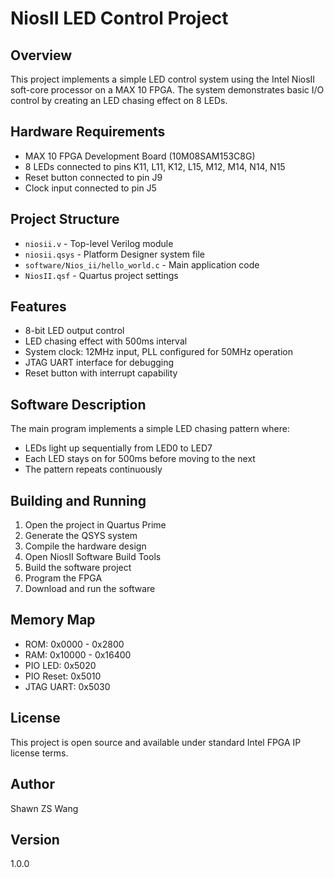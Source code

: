 # NiosII LED Control Project

## Overview
This project implements a simple LED control system using the Intel NiosII soft-core processor on a MAX 10 FPGA. The system demonstrates basic I/O control by creating an LED chasing effect on 8 LEDs.

## Hardware Requirements
- MAX 10 FPGA Development Board (10M08SAM153C8G)
- 8 LEDs connected to pins K11, L11, K12, L15, M12, M14, N14, N15
- Reset button connected to pin J9
- Clock input connected to pin J5

## Project Structure
- `niosii.v` - Top-level Verilog module
- `niosii.qsys` - Platform Designer system file
- `software/Nios_ii/hello_world.c` - Main application code
- `NiosII.qsf` - Quartus project settings

## Features
- 8-bit LED output control
- LED chasing effect with 500ms interval
- System clock: 12MHz input, PLL configured for 50MHz operation
- JTAG UART interface for debugging
- Reset button with interrupt capability

## Software Description
The main program implements a simple LED chasing pattern where:
- LEDs light up sequentially from LED0 to LED7
- Each LED stays on for 500ms before moving to the next
- The pattern repeats continuously

## Building and Running
1. Open the project in Quartus Prime
2. Generate the QSYS system
3. Compile the hardware design
4. Open NiosII Software Build Tools
5. Build the software project
6. Program the FPGA
7. Download and run the software

## Memory Map
- ROM: 0x0000 - 0x2800
- RAM: 0x10000 - 0x16400
- PIO LED: 0x5020
- PIO Reset: 0x5010
- JTAG UART: 0x5030

## License
This project is open source and available under standard Intel FPGA IP license terms.

## Author
Shawn ZS Wang

## Version
1.0.0
